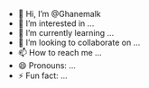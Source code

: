 - 👋 Hi, I’m @Ghanemalk
- 👀 I’m interested in ...
- 🌱 I’m currently learning ...
- 💞️ I’m looking to collaborate on ...
- 📫 How to reach me ...
- 😄 Pronouns: ...
- ⚡ Fun fact: ...

<!---
Ghanemalk/Ghanemalk is a ✨ special ✨ repository because its `README.md` (this file) appears on your GitHub profile.
You can click the Preview link to take a look at your changes.
--->
